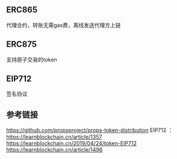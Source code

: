 ## ERC865

  代理合约，转账无需gas费，离线发送代理方上链
   
## ERC875
   支持原子交易的token
   
## EIP712
签名协议

## 参考链接
https://github.com/propsproject/props-token-distribution
EIP712 ：https://learnblockchain.cn/article/1357  
https://learnblockchain.cn/2019/04/24/token-EIP712
https://learnblockchain.cn/article/1496